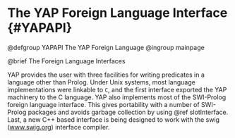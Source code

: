 #  The YAP Foreign Language Interface {#YAPAPI}


@defgroup YAPAPI The YAP Foreign Language
@ingroup mainpage

@brief The Foreign Language Interfaces


YAP provides the user with three facilities for writing
predicates in a language other than Prolog. Under Unix systems,
most language implementations were linkable to `C`, and the first interface exported  the YAP machinery to the C language. YAP also implements most of the SWI-Prolog foreign language interface.
This gives portability with a number of SWI-Prolog packages and avoids garbage collection by using @ref slotInterface. Last, a new C++ based interface is
being designed to work with the swig (www.swig.org) interface compiler.





